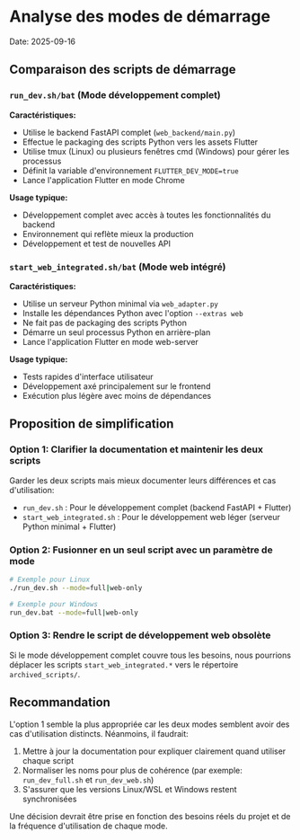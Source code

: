 # Analyse des modes de démarrage

Date: 2025-09-16

## Comparaison des scripts de démarrage

### `run_dev.sh/bat` (Mode développement complet)

**Caractéristiques:**

- Utilise le backend FastAPI complet (`web_backend/main.py`)
- Effectue le packaging des scripts Python vers les assets Flutter
- Utilise tmux (Linux) ou plusieurs fenêtres cmd (Windows) pour gérer les processus
- Définit la variable d'environnement `FLUTTER_DEV_MODE=true`
- Lance l'application Flutter en mode Chrome

**Usage typique:**

- Développement complet avec accès à toutes les fonctionnalités du backend
- Environnement qui reflète mieux la production
- Développement et test de nouvelles API

### `start_web_integrated.sh/bat` (Mode web intégré)

**Caractéristiques:**

- Utilise un serveur Python minimal via `web_adapter.py`
- Installe les dépendances Python avec l'option `--extras web`
- Ne fait pas de packaging des scripts Python
- Démarre un seul processus Python en arrière-plan
- Lance l'application Flutter en mode web-server

**Usage typique:**
- Tests rapides d'interface utilisateur
- Développement axé principalement sur le frontend
- Exécution plus légère avec moins de dépendances

## Proposition de simplification

### Option 1: Clarifier la documentation et maintenir les deux scripts

Garder les deux scripts mais mieux documenter leurs différences et cas d'utilisation:

- `run_dev.sh` : Pour le développement complet (backend FastAPI + Flutter)
- `start_web_integrated.sh` : Pour le développement web léger (serveur Python minimal + Flutter)

### Option 2: Fusionner en un seul script avec un paramètre de mode

```bash
# Exemple pour Linux
./run_dev.sh --mode=full|web-only

# Exemple pour Windows
run_dev.bat --mode=full|web-only
```

### Option 3: Rendre le script de développement web obsolète

Si le mode développement complet couvre tous les besoins, nous pourrions déplacer les scripts `start_web_integrated.*` vers le répertoire `archived_scripts/`.

## Recommandation

L'option 1 semble la plus appropriée car les deux modes semblent avoir des cas d'utilisation distincts. Néanmoins, il faudrait:

1. Mettre à jour la documentation pour expliquer clairement quand utiliser chaque script
2. Normaliser les noms pour plus de cohérence (par exemple: `run_dev_full.sh` et `run_dev_web.sh`)
3. S'assurer que les versions Linux/WSL et Windows restent synchronisées

Une décision devrait être prise en fonction des besoins réels du projet et de la fréquence d'utilisation de chaque mode.
